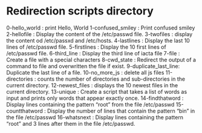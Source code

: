 # Redirection scripts directory
0-hello_world : print Hello, World
1-confused_smiley : Print confused smiley
2-hellofile : Display the content of the /etc/passwd file.
3-twofiles : display the content od /etc/passxd and /etc/hosts.
4-lastlines : Display the last 10 lines of /etc/passwd file.
5-firstlines : Display the 10 first lines of /etc/passwd file.
6-third_line : Display the third line of iacta file
7-file : Create a file with a special characters
8-cwd_state : Redirect the output of a command to file and overwritten the file if exist.
9-duplicate_last_line: Duplicate the last line of a file.
10-no_more_js : delete all js files
11-directories : counts the number of directories and sub-directories in the current directory.
12-newest_files : displays the 10 newest files in the current directory.
13-unique : Create a script that takes a list of words as input and prints only words that appear exactly once.
14-findthatword : Display lines containing the pattern “root” from the file /etc/passwd
15-countthatword : Display the number of lines that contain the pattern “bin” in the file /etc/passwd
16-whatsnext : Display lines containing the pattern “root” and 3 lines after them in the file /etc/passwd.
